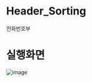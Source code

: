 # Header_Sorting
전화번호부


# 실행화면
![image](https://user-images.githubusercontent.com/65011438/158726613-a4c45179-317e-4c1c-8b48-78362b090ead.png)
